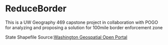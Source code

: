 # ReduceBorder
This is a UW Geography 469 capstone project in collaboration with POGO for analyzing and proposing a solution for 100mile border enforcement zone

State Shapefile Source:[Washington Geospatial Open Portal](https://geo.wa.gov/datasets/wadnr::wa-county-boundaries/)

